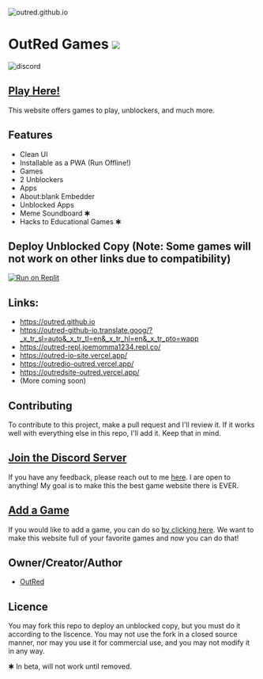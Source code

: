 ![outred.github.io](https://socialify.git.ci/OutRed/outred.github.io/image?description=1&font=Inter&forks=1&issues=1&language=1&name=1&owner=1&pattern=Circuit%20Board&pulls=1&stargazers=1&theme=Dark)

# OutRed Games <a href="https://hits.seeyoufarm.com"><img src="https://hits.seeyoufarm.com/api/count/incr/badge.svg?url=https%3A%2F%2Fgithub.com%2FOutRed%2Foutred.github.io&count_bg=%236BA83D&title_bg=%23555555&icon=codeigniter.svg&icon_color=%23E7E7E7&title=Page+Visits&edge_flat=false"/></a>
<img src="https://invidget.switchblade.xyz/9qYmpWS8ve?theme=dark)](https://discord.gg/9qYmpWS8ve" alt="discord"></img>
## [Play Here!](https://outred.github.io/)
This website offers games to play, unblockers, and much more.
## Features
- Clean UI
- Installable as a PWA (Run Offline!)
- Games
- 2 Unblockers
- Apps
- About:blank Embedder
- Unblocked Apps
- Meme Soundboard ✱
- Hacks to Educational Games ✱
## Deploy Unblocked Copy (Note: Some games will not work on other links due to compatibility)
[![Run on Replit](https://binbashbanana.github.io/deploy-buttons/buttons/remade/replit.svg)](https://replit.com/github/OutRed/outred.github.io)
## Links:
- https://outred.github.io
- https://outred-github-io.translate.goog/?_x_tr_sl=auto&_x_tr_tl=en&_x_tr_hl=en&_x_tr_pto=wapp
- https://outred-repl.joemomma1234.repl.co/
- https://outred-io-site.vercel.app/
- https://outredio-outred.vercel.app/
- https://outredsite-outred.vercel.app/
- (More coming soon)

## Contributing
To contribute to this project, make a pull request and I'll review it. If it works well with everything else in this repo, I'll add it. Keep that in mind.
## [Join the Discord Server](https://discord.gg/s8Z4tsExcd)

If you have any feedback, please reach out to me [here](https://github.com/OutRed/outred.github.io/discussions/17). I are open to anything! My goal is to make this the best game website there is EVER.


## [Add a Game](https://github.com/OutRed/outred.github.io/discussions/15)
If you would like to add a game, you can do so [by clicking here](https://github.com/OutRed/outred.github.io/discussions/15). We want to make this website full of your favorite games and now you can do that!
## Owner/Creator/Author

- [OutRed](https://www.github.com/OutRed)

## Licence
You may fork this repo to deploy an unblocked copy, but you must do it according to the liscence. You may not use the fork in a closed source manner, nor may you use it for commercial use, and you may not modify it in any way.


✱ In beta, will not work until removed.
